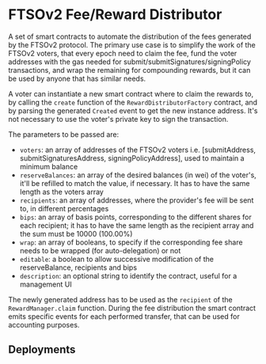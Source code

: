 # FTSOv2 Fee/Reward Distributor

A set of smart contracts to automate the distribution of the fees generated by the FTSOv2 protocol. The primary use case is to simplify the work of the FTSOv2 voters, that every epoch need to claim the fee, fund the voter addresses with the gas needed for submit/submitSignatures/signingPolicy transactions, and wrap the remaining for compounding rewards, but it can be used by anyone that has similar needs.

A voter can instantiate a new smart contract where to claim the rewards to, by calling the `create` function of the `RewardDistributorFactory` contract, and by parsing the generated `Created` event to get the new instance address. It's not necessary to use the voter's private key to sign the transaction.

The parameters to be passed are:
- `voters`: an array of addresses of the FTSOv2 voters i.e. [submitAddress, submitSignaturesAddress, signingPolicyAddress], used to maintain a minimum balance
- `reserveBalances`: an array of the desired balances (in wei) of the voter's, it'll be refilled to match the value, if necessary. It has to have the same length as the voters array
- `recipients`: an array of addresses, where the provider's fee will be sent to, in different percentages
- `bips`: an array of basis points, corresponding to the different shares for each recipient; it has to have the same length as the recipient array and the sum must be 10000 (100.00%)
- `wrap`: an array of booleans, to specify if the corresponding fee share needs to be wrapped (for auto-delegation) or not
- `editable`: a boolean to allow successive modification of the reserveBalance, recipients and bips
- `description`: an optional string to identify the contract, useful for a management UI

The newly generated address has to be used as the `recipient` of the `RewardManager.claim` function. During the fee distribution the smart contract emits specific events for each performed transfer, that can be used for accounting purposes.

## Deployments

<!-- `RewardDistributorFactory`
| Chain    | Address                                      |
|----------| -------------------------------------------- |
| Coston   | [0xc98fbA33De5DC14f691aa4Ad3dEA047c0C1a3886](https://coston-explorer.flare.network/address/0xc98fbA33De5DC14f691aa4Ad3dEA047c0C1a3886) |
| Coston2  | [0x171eB1f854A7e542D88d6f6fb8827C83236C1937](https://coston2-explorer.flare.network/address/0x171eB1f854A7e542D88d6f6fb8827C83236C1937) |
| Songbird | [0xc2826E4Ed912fB1EAC94c2Ce97e4111780Cd85be](https://songbird-explorer.flare.network/address/0xc2826E4Ed912fB1EAC94c2Ce97e4111780Cd85be) |
| Flare    | [0x171eB1f854A7e542D88d6f6fb8827C83236C1937](https://flare-explorer.flare.network/address/0x171eB1f854A7e542D88d6f6fb8827C83236C1937) | -->
